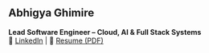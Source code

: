 ## Abhigya Ghimire  
**Lead Software Engineer – Cloud, AI & Full Stack Systems**  
🔗 [LinkedIn](https://linkedin.com/in/abhigya-ghimire) | 📄 [Resume (PDF)](https://github.com/aghimir3/aghimir3/blob/main/Resume.pdf)

